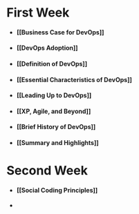 # First Week
- #### [[Business Case for DevOps]]
- #### [[DevOps Adoption]]
- #### [[Definition of DevOps]]
- #### [[Essential Characteristics of DevOps]]
- #### [[Leading Up to DevOps]]
- #### [[XP, Agile, and Beyond]]
- #### [[Brief History of DevOps]]
- #### [[Summary and Highlights]]

# Second Week

- #### [[Social Coding Principles]]
- 